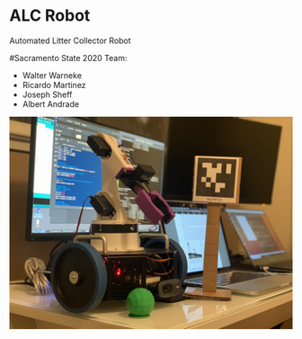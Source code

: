 # ALC Robot
Automated Litter Collector Robot

#Sacramento State 2020
Team:
- Walter Warneke
- Ricardo Martinez
- Joseph Sheff
- Albert Andrade

![IMAGE](https://github.com/Rickysmm/ALC_Robot/blob/master/ALC_Robot.jpg)
